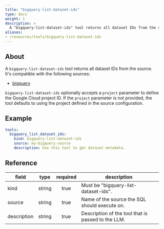 ```yaml
---
title: "bigquery-list-dataset-ids"
type: docs
weight: 1
description: > 
  A "bigquery-list-dataset-ids" tool returns all dataset IDs from the source.
aliases:
- /resources/tools/bigquery-list-dataset-ids
---
```


## About

A `bigquery-list-dataset-ids` tool returns all dataset IDs from the source.
It's compatible with the following sources:

- [bigquery](../sources/bigquery.md)

`bigquery-list-dataset-ids` optionally accepts a `project` parameter to define
the Google Cloud project ID. If the `project` parameter is not provided, the
tool defaults to using the project defined in the source configuration.

## Example

```yaml
tools:
  bigquery_list_dataset_ids:
    kind: bigquery-list-dataset-ids
    source: my-bigquery-source
    description: Use this tool to get dataset metadata.
```

## Reference

| **field**   |                  **type**                  | **required** | **description**                                                                                  |
|-------------|:------------------------------------------:|:------------:|--------------------------------------------------------------------------------------------------|
| kind        |                   string                   |     true     | Must be "bigquery-list-dataset-ids".                                                             |
| source      |                   string                   |     true     | Name of the source the SQL should execute on.                                                    |
| description |                   string                   |     true     | Description of the tool that is passed to the LLM.                                               |
